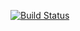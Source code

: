 [![Build Status](https://travis-ci.org/frwan/cse110lab5.svg?branch=master)](https://travis-ci.org/frwan/cse110lab5)
